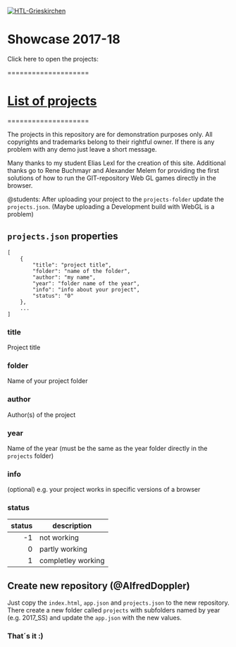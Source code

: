 [![HTL-Grieskirchen](http://www.htl-grieskirchen.net/fileadmin/bilder/logo.png)](http://htl-grieskirchen.net)
# Showcase 2017-18


Click here to open the projects:

====================
# [**List of projects**](https://AlfredDoppler.github.io/HTLGrieskirchenShowcase2017-18/)
====================


The projects in this repository are for demonstration purposes only. 
All copyrights and trademarks belong to their rightful owner.
If there is any problem with any demo just leave a short message.

Many thanks to my student Elias Lexl for the creation of this site.
Additional thanks go to Rene Buchmayr and Alexander Melem for providing the
first solutions of how to run the GIT-repository Web GL games directly in the browser.

@students:
After uploading your project to the `projects-folder` update the `projects.json`.
(Maybe uploading a Development build with WebGL is a problem)


## `projects.json` properties
```
[
    {  
        "title": "project title",
        "folder": "name of the folder",
        "author": "my name",
        "year": "folder name of the year",
        "info": "info about your project",
        "status": "0"
    },
    ...
]
```
### title
Project title

### folder
Name of your project folder

### author
Author(s) of the project

### year
Name of the year (must be the same as the year folder directly in the `projects` folder)

### info
(optional) e.g. your project works in specific versions of a browser
### status
| status  | description        |
| ------: | ------------------ |
| -1      | not working        |
| 0       | partly working     |
| 1       | completley working |

## Create new repository (@AlfredDoppler)
Just copy the `index.html`, `app.json` and `projects.json` to the new repository. There create a new folder called `projects` with subfolders named by year (e.g. 2017_SS) and update the `app.json` with the new values.
### That´s it :)

